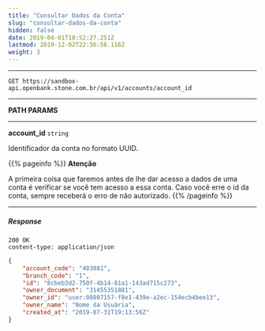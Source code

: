 ```yaml
---
title: "Consultar Dados da Conta"
slug: "consultar-dados-da-conta"
hidden: false
date: 2019-04-01T18:52:27.251Z
lastmod: 2019-12-02T22:56:58.116Z
weight: 3
---
```


---

```http
GET https://sandbox-api.openbank.stone.com.br/api/v1/accounts/account_id
```

---

**PATH PARAMS**

---

**account_id**  `string`

Identificador da conta no formato UUID.

{{% pageinfo %}}
**Atenção**

A primeira coisa que faremos antes de lhe dar acesso a dados de uma conta é verificar se você tem acesso a essa conta. Caso você erre o id da conta, sempre receberá o erro de não autorizado.
{{% /pageinfo %}}

---

##### Response

```http
200 OK
content-type: application/json
```

```JSON
{ 
    "account_code": "403881",
    "branch_code": "1",
    "id": "8cbeb3d2-750f-4b14-81a1-143ad715c273",
    "owner_document": "31455351881",
    "owner_id": "user:08807157-f8e1-439e-a2ec-154ecb4bee13",
    "owner_name": "Nome da Usuária",
    "created_at": "2019-07-31T19:13:56Z"
}
```
